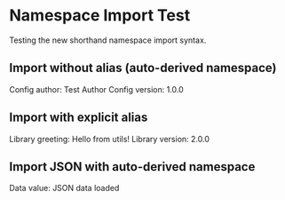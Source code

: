 # Namespace Import Test

Testing the new shorthand namespace import syntax.

## Import without alias (auto-derived namespace)

Config author: Test Author
Config version: 1.0.0
## Import with explicit alias

Library greeting: Hello from utils!
Library version: 2.0.0
## Import JSON with auto-derived namespace

Data value: JSON data loaded
